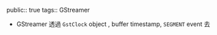 public:: true
tags:: GStreamer

- GStreamer 透過 `GstClock` object , buffer timestamp, `SEGMENT` event 去